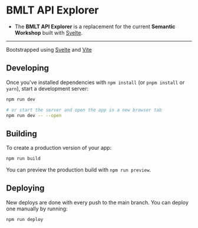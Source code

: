 # BMLT API Explorer

- The **BMLT API Explorer** is a replacement for the current **Semantic Workshop** built with [Svelte](https://svelte.dev/).

---

Bootstrapped using [Svelte](https://svelte.dev/) and [Vite](https://vitejs.dev/)

## Developing

Once you've installed dependencies with `npm install` (or `pnpm install` or `yarn`), start a development server:

```bash
npm run dev

# or start the server and open the app in a new browser tab
npm run dev -- --open
```

## Building

To create a production version of your app:

```bash
npm run build
```

You can preview the production build with `npm run preview`.

## Deploying

New deploys are done with every push to the main branch. You can deploy one manually by running:

```bash
npm run deploy
```
